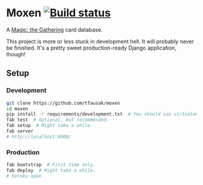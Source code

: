 # Moxen [![Build status][]][Travis CI]

A [Magic: the Gathering][] card database.

This project is more or less stuck in development hell. It will
probably never be finished. It's a pretty sweet production-ready
Django application, though!

## Setup

### Development

```sh
git clone https://github.com/tfausak/moxen
cd moxen
pip install -r requirements/development.txt  # You should use virtualenv.
fab test  # Optional, but recommended.
fab setup  # Might take a while.
fab server
# http://localhost:8000/
```

### Production

```sh
fab bootstrap  # First time only.
fab deploy  # Might take a while.
# heroku open
```

[build status]: https://travis-ci.org/tfausak/moxen.png
[travis ci]: https://travis-ci.org/tfausak/moxen
[magic: the gathering]: http://wizards.com/magic
